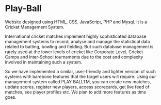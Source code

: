# Play-Ball
Website designed using HTML, CSS, JavaScript, PHP and Mysql. It is a Cricket Management System.

International cricket matches implement highly sophisticated database management systems to record, analyse and manage the statistical data related to batting, bowling and fielding. But such database management is rarely used at the lower levels of cricket like Corporate Level, Cricket Camps and Inter-School tournaments due to the cost and complexity involved in maintaining such a system.

So we have implemented a similar, user-friendly and lighter version of such systems with barebone features that the target users will require. Using our management system called PLAY BALLTM, you can create new matches, update scores, register new players, access scorecards, get live feed of matches, see player profiles etc. We plan to add more features as time goes.
